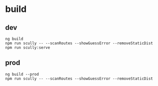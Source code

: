 # build

## dev

    ng build
    npm run scully -- --scanRoutes --showGuessError --removeStaticDist
    npm run scully:serve

## prod

    ng build --prod
    npm run scully -- --scanRoutes --showGuessError --removeStaticDist
    

